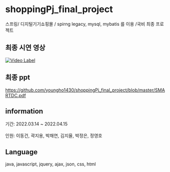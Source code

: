# shoppingPj_final_project 
스프링/ 디지털기기쇼핑몰 / spirng legacy, mysql, mybatis 를 이용 /국비 최종 프로젝트 

## 최종 시연 영상
[![Video Label](http://img.youtube.com/vi/jlEddtRgM8g/0.jpg)](https://youtu.be/jlEddtRgM8g)

## 최종 ppt
https://github.com/youngho1430/shoppingPj_final_project/blob/master/SMARTDC.pdf


## information
기간: 2022.03.14 ~ 2022.04.15<br>  
인원: 이동건, 곽지용, 박채연, 김지율, 박정은, 정영호


## Language
java, javascript, jquery, ajax, json, css, html


